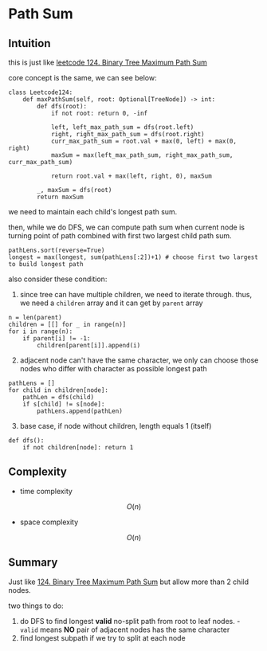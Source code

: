 # Path Sum

## Intuition

this is just like [leetcode 124. Binary Tree Maximum Path Sum](../124.%20Binary%20Tree%20Maximum%20Path%20Sum/)

core concept is the same, we can see below:
```
class Leetcode124:
    def maxPathSum(self, root: Optional[TreeNode]) -> int:
        def dfs(root):
            if not root: return 0, -inf

            left, left_max_path_sum = dfs(root.left)
            right, right_max_path_sum = dfs(root.right)
            curr_max_path_sum = root.val + max(0, left) + max(0, right)
            maxSum = max(left_max_path_sum, right_max_path_sum, curr_max_path_sum)

            return root.val + max(left, right, 0), maxSum

        _, maxSum = dfs(root)
        return maxSum
```

we need to maintain each child's longest path sum.

then, while we do DFS, we can compute path sum when current node is turning point of path combined with first two largest child path sum.

```
pathLens.sort(reverse=True)
longest = max(longest, sum(pathLens[:2])+1) # choose first two largest to build longest path
```

also consider these condition:
1. since tree can have multiple children, we need to iterate through. thus, we need a `children` array and it can get by `parent` array

```
n = len(parent)
children = [[] for _ in range(n)]
for i in range(n):
    if parent[i] != -1:
        children[parent[i]].append(i)
```

2. adjacent node can't have the same character, we only can choose those nodes who differ with character as possible longest path

```
pathLens = []
for child in children[node]:
    pathLen = dfs(child)
    if s[child] != s[node]:
        pathLens.append(pathLen)
```

3. base case, if node without children, length equals 1 (itself)

```
def dfs():
    if not children[node]: return 1
```

## Complexity

- time complexity

$$O(n)$$

- space complexity

$$O(n)$$

## Summary

Just like [124. Binary Tree Maximum Path Sum](https://leetcode.com/problems/binary-tree-maximum-path-sum/) but allow more than 2 child nodes.

two things to do:
1. do DFS to find longest **valid** no-split path from root to leaf nodes.
        - `valid` means **NO** pair of adjacent nodes has the same character
2. find longest subpath if we try to split at each node
